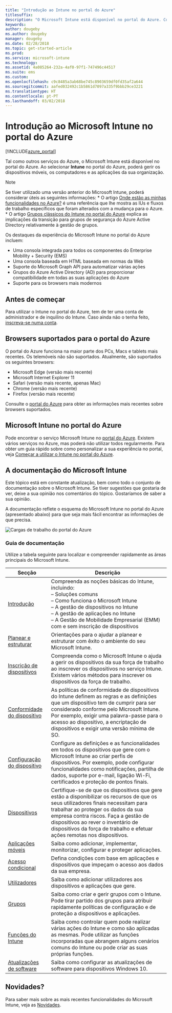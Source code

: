 ```yaml
---
title: "Introdução ao Intune no portal do Azure"
titlesuffix: 
description: "O Microsoft Intune está disponível no portal do Azure. Conheça os princípios básicos do Intune no portal do Azure."
keywords: 
author: dougeby
ms.author: dougeby
manager: dougeby
ms.date: 02/28/2018
ms.topic: get-started-article
ms.prod: 
ms.service: microsoft-intune
ms.technology: 
ms.assetid: 4a085264-232a-4af0-97f1-747496c44517
ms.suite: ems
ms.custom: 
ms.openlocfilehash: c9c8485a3ab68be745c8903659df0fd35af2a644
ms.sourcegitcommit: aafed032492c1b5861d7097a335f9bbb29ce3221
ms.translationtype: HT
ms.contentlocale: pt-PT
ms.lasthandoff: 03/02/2018
---
```

# <a name="introduction-to-microsoft-intune-in-the-azure-portal"></a>Introdução ao Microsoft Intune no portal do Azure


[!INCLUDE[azure_portal](./includes/azure_portal.md)]

Tal como outros serviços do Azure, o Microsoft Intune está disponível no portal do Azure. Ao selecionar **Intune** no portal do Azure, poderá gerir os dispositivos móveis, os computadores e as aplicações da sua organização.

>[!NOTE] 
> Se tiver utilizado uma versão anterior do Microsoft Intune, poderá considerar úteis as seguintes informações:
    * O artigo [Onde estão as minhas funcionalidades no Azure?](ui-changes.md) é uma referência que lhe mostra as IUs e fluxos de trabalho específicos que foram alterados com a mudança para o Azure.
    * O artigo [Grupos clássicos do Intune no portal do Azure](groups-get-started.md) explica as implicações da transição para grupos de segurança do Azure Active Directory relativamente à gestão de grupos.

Os destaques da experiência do Microsoft Intune no portal do Azure incluem:

- Uma consola integrada para todos os componentes do Enterprise Mobility + Security (EMS)
- Uma consola baseada em HTML baseada em normas da Web
- Suporte do Microsoft Graph API para automatizar várias ações
- Grupos do Azure Active Directory (AD) para proporcionar compatibilidade em todas as suas aplicações do Azure
- Suporte para os browsers mais modernos

## <a name="before-you-start"></a>Antes de começar

Para utilizar o Intune no portal do Azure, tem de ter uma conta de administrador e de inquilino do Intune. Caso ainda não o tenha feito, [inscreva-se numa conta](https://portal.office.com/Signup/Signup.aspx?OfferId=40BE278A-DFD1-470a-9EF7-9F2596EA7FF9&dl=INTUNE_A&ali=1#0%20).

## <a name="supported-web-browsers-for-the-azure-portal"></a>Browsers suportados para o portal do Azure

O portal do Azure funciona na maior parte dos PCs, Macs e tablets mais recentes. Os telemóveis não são suportados.
Atualmente, são suportados os seguintes browsers:

- Microsoft Edge (versão mais recente)
- Microsoft Internet Explorer 11
- Safari (versão mais recente, apenas Mac)
- Chrome (versão mais recente)
- Firefox (versão mais recente)

Consulte o [portal do Azure](https://docs.microsoft.com/azure/azure-preview-portal-supported-browsers-devices) para obter as informações mais recentes sobre browsers suportados.

## <a name="microsoft-intune-in-the-azure-portal"></a>Microsoft Intune no portal do Azure

Pode encontrar o serviço Microsoft Intune no [portal do Azure](https://portal.azure.com). Existem vários serviços no Azure, mas poderá não utilizar todos regularmente. Para obter um guia rápido sobre como personalizar a sua experiência no portal, veja [Começar a utilizar o Intune no portal do Azure](get-started-azure.md).

## <a name="the-microsoft-intune-documentation"></a>A documentação do Microsoft Intune

Este tópico está em constante atualização, bem como todo o conjunto de documentação sobre o Microsoft Intune. Se tiver sugestões que gostaria de ver, deixe a sua opinião nos comentários do tópico. Gostaríamos de saber a sua opinião.

A documentação reflete o esquema do Microsoft Intune no portal do Azure (apresentado abaixo) para que seja mais fácil encontrar as informações de que precisa.

![Cargas de trabalho do portal do Azure](./media/azure-portal-workloads.png)

### <a name="documentation-guide"></a>Guia de documentação

Utilize a tabela seguinte para localizar e compreender rapidamente as áreas principais do Microsoft Intune.

| Secção                                                      | Descrição                                                                                                                                                                                                                                                                                      |
|--------------------------------------------------------------|--------------------------------------------------------------------------------------------------------------------------------------------------------------------------------------------------------------------------------------------------------------------------------------------------|
| [Introdução](introduction-intune.md)       | Compreenda as noções básicas do Intune, incluindo:<br /> – Soluções comuns<br /> – Como funciona o Microsoft Intune<br /> – A gestão de dispositivos no Intune<br /> – A gestão de aplicações no Intune<br /> – A Gestão de Mobilidade Empresarial (EMM) com e sem inscrição de dispositivos                                                         |
| [Planear e estruturar](planning-guide.md)                         | Orientações para o ajudar a planear e estruturar com êxito o ambiente do seu Microsoft Intune.                                                                                                                                                                                                             |
| [Inscrição de dispositivos](device-enrollment.md)                    | Compreenda como o Microsoft Intune o ajuda a gerir os dispositivos da sua força de trabalho ao inscrever os dispositivos no serviço Intune. Existem vários métodos para inscrever os dispositivos da força de trabalho.                                                                                                         |
| [Conformidade do dispositivo](device-compliance.md)                    | As políticas de conformidade de dispositivos do Intune definem as regras e as definições que um dispositivo tem de cumprir para ser considerado conforme pelo Microsoft Intune. Por exemplo, exigir uma palavra-passe para o acesso ao dispositivo, a encriptação de dispositivos e exigir uma versão mínima de SO. |
| [Configuração do dispositivo](device-profiles.md)                   | Configure as definições e as funcionalidades em todos os dispositivos que gere com o Microsoft Intune ao criar perfis de dispositivos. Por exemplo, pode configurar funcionalidades como notificações, partilha de dados, suporte por e-mail, ligação Wi-Fi, certificados e proteção de pontos finais.              |
| [Dispositivos](device-management.md)                              | Certifique-se de que os dispositivos que gere estão a disponibilizar os recursos de que os seus utilizadores finais necessitam para trabalhar ao proteger os dados da sua empresa contra riscos. Faça a gestão de dispositivos ao rever o inventário de dispositivos da força de trabalho e efetuar ações remotas nos dispositivos.                                                      |
| [Aplicações móveis](app-management.md)                             | Saiba como adicionar, implementar, monitorizar, configurar e proteger aplicações.                                                                                                                                                                                                                             |
| [Acesso condicional](conditional-access.md)                  | Defina condições com base em aplicações e dispositivos que impeçam o acesso aos dados da sua empresa.                                                                                                                                                                                                            |
| [Utilizadores](users-add.md)                                        | Saiba como adicionar utilizadores aos dispositivos e aplicações que gere.                                                                                                                                                                                                                                           |
| [Grupos](groups-get-started.md)                              | Saiba como criar e gerir grupos com o Intune. Pode tirar partido dos grupos para atribuir rapidamente políticas de configuração e de proteção a dispositivos e aplicações.                                                                                                                                             |
| [Funções do Intune](role-based-access-control.md)                 | Saiba como controlar quem pode realizar várias ações do Intune e como são aplicadas as mesmas. Pode utilizar as funções incorporadas que abrangem alguns cenários comuns do Intune ou pode criar as suas próprias funções.                                                                                 |
| [Atualizações de software](windows-update-for-business-configure.md) | Saiba como configurar as atualizações de software para dispositivos Windows 10.                                                                                                                                                                                                                                  |

## <a name="whats-new"></a>Novidades?

Para saber mais sobre as mais recentes funcionalidades do Microsoft Intune, veja as [Novidades](whats-new.md).
